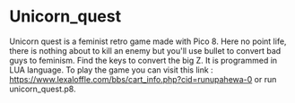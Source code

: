 # Unicorn_quest

Unicorn quest is a feminist retro game made with Pico 8.
Here no point life, there is nothing about to kill an enemy but you'll use bullet to convert bad guys to feminism.
Find the keys to convert the big Z.
It is programmed in LUA language.
To play the game you can visit this link : https://www.lexaloffle.com/bbs/cart_info.php?cid=runupahewa-0 or run unicorn_quest.p8.

